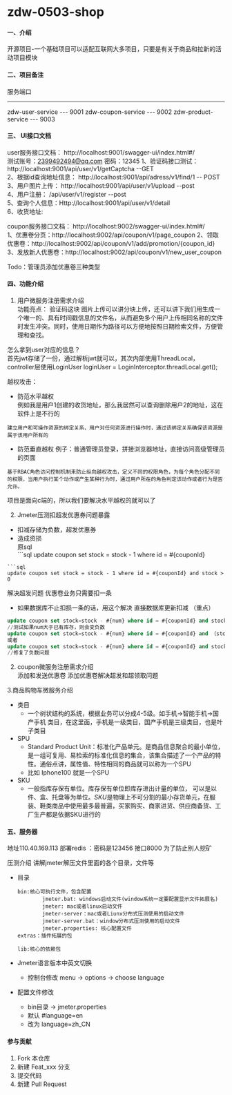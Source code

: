 # zdw-0503-shop

#### 一、介绍
开源项目-一个基础项目可以适配互联网大多项目，只要是有关于商品和拉新的活动项目模块

#### 二、项目备注

服务端口
--- --------
zdw-user-service --- 9001
zdw-coupon-service --- 9002
zdw-product-service --- 9003
 
#### 三、 UI接口文档  
user服务接口文档： http://localhost:9001/swagger-ui/index.html#/  
  测试账号：2399492494@qq.com            密码：12345
1、验证码接口测试：http://localhost:9001/api/user/v1/getCaptcha  --GET  
2、根据id查询地址信息： http://localhost:9001/api/adress/v1/find/1 -- POST    
3、用户图片上传： http://localhost:9001/api/user/v1/upload --post  
4、用户注册： /api/user/v1/register --post  
5、查询个人信息：Http://localhost:9001/api/user/v1/detail  
6、收货地址: 

coupon服务接口文档： http://localhost:9002/swagger-ui/index.html#/  
1、优惠卷分页：http://localhost:9002/api/coupon/v1/page_coupon
2、领取优惠卷：http://localhost:9002/api/coupon/v1/add/promotion/{coupon_id}
3、发放新人优惠卷：http://localhost:9002/api/coupon/v1/new_user_coupon

Todo：管理员添加优惠卷三种类型

#### 四、功能介绍

1. 用户微服务注册需求介绍  
功能亮点： 验证码这块 图片上传可以讲分块上传，还可以讲下我们用生成一个唯一的、具有时间戳信息的文件名，从而避免多个用户上传相同名称的文件时发生冲突。同时，使用日期作为路径可以方便地按照日期检索文件，方便管理和查找。  



怎么拿到user对应的信息？  
首先jwt存储了一份，通过解析jwt就可以，其次内部使用ThreadLocal，controller层使用LoginUser loginUser = LoginInterceptor.threadLocal.get();

越权攻击：
* 防范水平越权  
例如我是用户1创建的收货地址，那么我居然可以查询删除用户2的地址，这在软件上是不行的
```
建立用户和可操作资源的绑定关系，用户对任何资源进行操作时，通过该绑定关系确保该资源是属于该用户所有的
```

* 防范垂直越权
例子：普通管理员登录，拼接浏览器地址，直接访问高级管理员的页面
```
基于RBAC角色访问控制机制来防止纵向越权攻击，定义不同的权限角色，为每个角色分配不同的权限，当用户执行某个动作或产生某种行为时，通过用户所在的角色判定该动作或者行为是否允许。
```
项目是面向c端的，所以我们要解决水平越权的就可以了

2.  Jmeter压测扣超发优惠券问题暴露    
   * 扣减存储为负数，超发优惠券   
   * 造成资损  
   原sql  
    ```sql
      update coupon set stock = stock - 1 where id = #{couponId} 
   ```
   ```sql
   update coupon set stock = stock - 1 where id = #{couponId} and stock > 0
```
解决超发问题
优惠卷业务只需要扣一条  
* 如果数据库不止扣损一条的话，用这个解决
直接数据库更新扣减 （重点）
```sql
update coupon set stock=stock - #{num} where id = #{couponId} and stock>0
//测试如果num大于已有库存，则会变负数
update coupon set stock=stock - #{num} where id = #{couponId} and （stock - #{num})>=0
或者
update coupon set stock=stock - #{num} where id = #{couponId} and stock >= #{num} 
//修复了负数问题

```
 2. coupon微服务注册需求介绍  
添加和发送优惠卷
添加优惠卷解决超发和超领取问题

3.商品购物车微服务介绍
* 类目
  * 一个树状结构的系统，根据业务可以分成4-5级。如手机->智能手机->国产手机 类目，在这里面，手机是一级类目，国产手机是三级类目，也是叶子类目
* SPU
  * Standard Product Unit：标准化产品单元。是商品信息聚合的最小单位，是一组可复用、易检索的标准化信息的集合，该集合描述了一个产品的特性。通俗点讲，属性值、特性相同的商品就可以称为一个SPU
  * 比如 Iphone100 就是一个SPU
* SKU
  * 一般指库存保有单位。库存保有单位即库存进出计量的单位， 可以是以件、盒、托盘等为单位。*SKU*是物理上不可分割的最小存货单元，在服装、鞋类商品中使用最多最普遍，买家购买、商家进货、供应商备货、工厂生产都是依据SKU进行的

#### 五、服务器 
地址110.40.169.113
部署redis ：密码是123456 接口8000 为了防止别人挖矿

压测介绍
讲解jmeter解压文件里面的各个目录，文件等
- 目录

  ```
  bin:核心可执行文件，包含配置
          jmeter.bat: windows启动文件(window系统一定要配置显示文件拓展名)
          jmeter: mac或者linux启动文件
          jmeter-server：mac或者Liunx分布式压测使用的启动文件
          jmeter-server.bat：window分布式压测使用的启动文件
          jmeter.properties: 核心配置文件   
  extras：插件拓展的包
  
  lib:核心的依赖包
  ```

- Jmeter语言版本中英文切换

  - 控制台修改 menu -> options -> choose language

- 配置文件修改

  - bin目录 -> jmeter.properties
  - 默认 #language=en
  - 改为 language=zh_CN

#### 参与贡献

1.  Fork 本仓库
2.  新建 Feat_xxx 分支
3.  提交代码
4.  新建 Pull Request
